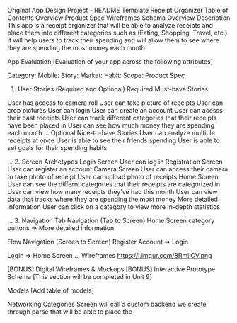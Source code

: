 Original App Design Project - README Template
Receipt Organizer
Table of Contents
Overview
Product Spec
Wireframes
Schema
Overview
Description
This app is a receipt organizer that will be able to analyze receipts and place them into different categories such as (Eating, Shopping, Travel, etc.) It will help users to track their spending and will allow them to see where they are spending the most money each month. 

App Evaluation
[Evaluation of your app across the following attributes]

Category:
Mobile:
Story:
Market:
Habit:
Scope:
Product Spec
1. User Stories (Required and Optional)
Required Must-have Stories

User has access to camera roll
User can take picture of receipts
User can crop pictures
User can login
User can create an account
User can acesss their past receipts
User can track different categories that their receipts have been placed in
User can see how much money they are spending each month
…
Optional Nice-to-have Stories
User can analyze multiple receipts at once
User is able to see their friends spending
User is able to set goals for their spending habits


…
2. Screen Archetypes
Login Screen
  User can log in
Registration Screen
  User can register an account
Camera Screen
  User can access their camera to take photo of receipt
  User can upload photo of receipts
Home Screen
  User can see the differnt categories that their receipts are categorized in
  User can view how many receipts they've had this month
  User can view data that tracks where they are spending the most money
More detailed Information
  User can click on a category to view more in-depth statistics

…
3. Navigation
Tab Navigation (Tab to Screen)
Home Screen category buttons =>
More detailed information

Flow Navigation (Screen to Screen)
Register Account =>
Login

Login =>
Home Screen
…
Wireframes
https://i.imgur.com/8RmjiCV.png


[BONUS] Digital Wireframes & Mockups
[BONUS] Interactive Prototype
Schema
[This section will be completed in Unit 9]

Models
[Add table of models]

Networking
Categories Screen will call a custom backend we create through parse that will be able to place the
